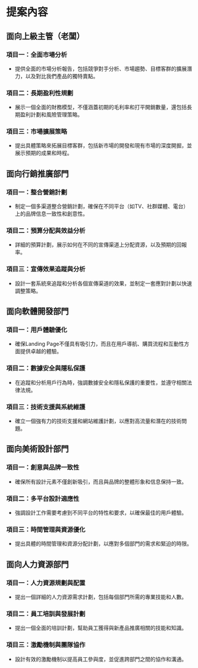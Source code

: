 # 提案內容

## 面向上級主管（老闆）
### 項目一：全面市場分析
- 提供全面的市場分析報告，包括競爭對手分析、市場趨勢、目標客群的擴展潛力，以及對比我們產品的獨特賣點。

### 項目二：長期盈利性規劃
- 展示一個全面的財務模型，不僅涵蓋初期的毛利率和打平開銷數量，還包括長期盈利計劃和風險管理策略。

### 項目三：市場擴展策略
- 提出具體策略來拓展目標客群，包括新市場的開發和現有市場的深度開掘，並展示預期的成果和時程。

## 面向行銷推廣部門
### 項目一：整合營銷計劃
- 制定一個多渠道整合營銷計劃，確保在不同平台（如TV、社群媒體、電台）上的品牌信息一致性和創意性。

### 項目二：預算分配與效益分析
- 詳細的預算計劃，展示如何在不同的宣傳渠道上分配資源，以及預期的回報率。

### 項目三：宣傳效果追蹤與分析
- 設計一套系統來追蹤和分析各個宣傳渠道的效果，並制定一套應對計劃以快速調整策略。

## 面向軟體開發部門
### 項目一：用戶體驗優化
- 確保Landing Page不僅具有吸引力，而且在用戶導航、購買流程和互動性方面提供卓越的體驗。

### 項目二：數據安全與隱私保護
- 在追蹤和分析用戶行為時，強調數據安全和隱私保護的重要性，並遵守相關法律法規。

### 項目三：技術支援與系統維護
- 確立一個強有力的技術支援和網站維護計劃，以應對高流量和潛在的技術問題。

## 面向美術設計部門
### 項目一：創意與品牌一致性
- 確保所有設計元素不僅創新吸引，而且與品牌的整體形象和信息保持一致。

### 項目二：多平台設計適應性
- 強調設計工作需要考慮到不同平台的特性和要求，以確保最佳的用戶體驗。

### 項目三：時間管理與資源優化
- 提出具體的時間管理和資源分配計劃，以應對多個部門的需求和緊迫的時限。

## 面向人力資源部門
### 項目一：人力資源規劃與配置
- 提出一個詳細的人力資源需求計劃，包括每個部門所需的專業技能和人數。

### 項目二：員工培訓與發展計劃
- 提出一個全面的培訓計劃，幫助員工獲得與新產品推廣相關的技能和知識。

### 項目三：激勵機制與團隊協作
- 設計有效的激勵機制以提高員工參與度，並促進跨部門之間的協作和溝通。
